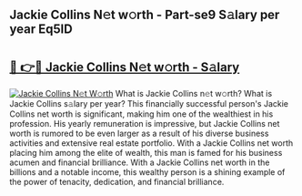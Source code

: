 ## Jackie Collins N𝚎t w𝚘rth - Part-se9 S𝚊lary per year Eq5lD

# <h2><a href="http://gc3e1fd.nevu.top/?p=Jackie+Collins">🔗 👉🔴 Jackie Collins N𝚎t w𝚘rth - S𝚊lary</a></h2>

[![Jackie Collins N𝚎t W𝚘rth](https://i.imgur.com/Oavwk0R.jpeg)](http://gc3e1fd.nevu.top/?p=Jackie+Collins)
What is Jackie Collins n𝚎t w𝚘rth? What is Jackie Collins s𝚊lary per year?
This financially successful person's Jackie Collins net worth is significant, making him one of the wealthiest in his profession. His yearly remuneration is impressive, but Jackie Collins net worth is rumored to be even larger as a result of his diverse business activities and extensive real estate portfolio. With a Jackie Collins net worth placing him among the elite of wealth, this man is famed for his business acumen and financial brilliance. With a Jackie Collins net worth in the billions and a notable income, this wealthy person is a shining example of the power of tenacity, dedication, and financial brilliance.
